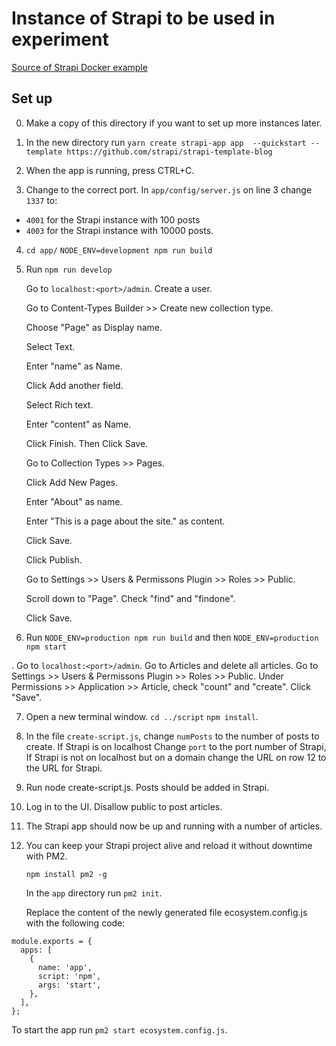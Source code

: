 # Instance of Strapi to be used in experiment

[Source of Strapi Docker example](https://strapi.io/documentation/developer-docs/latest/setup-deployment-guides/installation/docker.html)

## Set up

0. Make a copy of this directory if you want to set up more instances later.

1. In the new directory run 
`yarn create strapi-app app  --quickstart --template https://github.com/strapi/strapi-template-blog`

2. When the app is running, press CTRL+C.

3. Change to the correct port.
In `app/config/server.js` on line 3 change `1337` to:

* `4001` for the Strapi instance with 100 posts
* `4003` for the Strapi instance with 10000 posts.

4. `cd app/` `NODE_ENV=development npm run build`

5. Run `npm run develop`

   Go to `localhost:<port>/admin`. Create a user.

   Go to Content-Types Builder >> Create new collection type.
   
   Choose "Page" as Display name.
   
   Select Text.
   
   Enter "name" as Name.
   
   Click Add another field.
   
   Select Rich text.
   
   Enter "content" as Name.
   
   Click Finish. Then Click Save.
   
   Go to Collection Types >> Pages.
   
   Click Add New Pages.
   
   Enter "About" as name.
   
   Enter "This is a page about the site." as content.
   
   Click Save.
   
   Click Publish.

   Go to Settings >> Users & Permissons Plugin >> Roles >> Public.

   Scroll down to "Page". Check "find" and "findone".

   Click Save.

6. Run `NODE_ENV=production npm run build` and then `NODE_ENV=production npm start`

. Go to `localhost:<port>/admin`. Go to Articles and delete all articles.
   Go to Settings >> Users & Permissons Plugin >> Roles >> Public.
   Under Permissions >> Application >> Article, check "count" and "create".
   Click "Save".    
   
7. Open a new terminal window. `cd ../script` `npm install`.

9. In the file `create-script.js`, change `numPosts` to the number of posts to create.
If Strapi is on localhost Change `port` to the port number of Strapi,
If Strapi is not on localhost but on a domain change the URL on row 12 to the URL for Strapi.

9. Run node create-script.js. Posts should be added in Strapi.

10. Log in to the UI. Disallow public to post articles.

11. The Strapi app should now be up and running with a number of articles.

12. You can keep your Strapi project alive and reload it without downtime
    with PM2.

    `npm install pm2 -g`

    In the `app` directory run `pm2 init`.

    Replace the content of the newly generated file ecosystem.config.js with the following code:
    
```
module.exports = {
  apps: [
    {
      name: 'app',
      script: 'npm',
      args: 'start',
    },
  ],
};
```

To start the app run `pm2 start ecosystem.config.js`.



